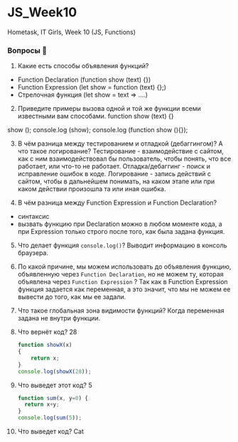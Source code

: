 # JS_Week10
Hometask, IT Girls, Week 10 (JS, Functions)

### Вопросы 💎

1. Какие есть способы объявления функций?
- Function Declaration (function show (text) {})
- Function Expression (let show = function (text) {};)
- Стрелочная функция (let show = text => ....)

2. Приведите примеры вызова одной и той же функции всеми известными вам способами.
function show (text) {}

show ();
console.log (show);
console.log (function show (){});

3. В чём разница между тестированием и отладкой (дебаггингом)? А что такое логирование?
Тестирование - взаимодействие с сайтом, как с ним взаимодействовал бы пользователь, чтобы понять, что все работает, или что-то не работает. 
Отладка/дебаггинг - поиск и исправление ошибок в коде. 
Логирование - запись действий с сайтом, чтобы в дальнейшем понимать, на каком этапе или при каком действии произошла та или иная ошибка. 

4. В чём разница между Function Expression и Function Declaration? 
- синтаксис
- вызвать функцию при Declaration можно в любом моменте кода, а при Expression только строго после того, как была задана функция.

5. Что делает функция `console.log()`?
Выводит информацию в консоль браузера. 

6. По какой причине, мы можем использовать до объявления функцию, объявленную через `Function Declaration`, но не можем ту, которая объявлена через `Function Expression` ?
Так как в Function Expression функция задается как переменная, а это значит, что мы не можем ее вывести до того, как мы ее задали. 

7. Что такое глобальная зона видимости функций?
Когда переменная задана не внутри функции.

8. Что вернёт код? 28
    
    ```jsx
    function showX(x)
    { 
    	return x;
    }
    console.log(showX(28));
    ```
    
9. Что выведет этот код? 5
    
    ```jsx
    function sum(x, y=0) {
      return x+y;
    } 
    console.log(sum(5));
    ```
    
10. Что выведет код? Cat
